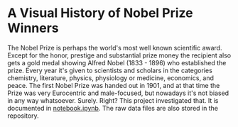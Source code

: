 # A Visual History of Nobel Prize Winners

The Nobel Prize is perhaps the world's most well known scientific award. Except for the honor, prestige and substantial prize money the recipient also gets a gold medal showing Alfred Nobel (1833 - 1896) who established the prize. Every year it's given to scientists and scholars in the categories chemistry, literature, physics, physiology or medicine, economics, and peace. The first Nobel Prize was handed out in 1901, and at that time the Prize was very Eurocentric and male-focused, but nowadays it's not biased in any way whatsoever. Surely. Right? This project investigated that. It is documented in [notebook.ipynb](https://github.com/iDataist/A-Visual-History-of-Nobel-Prize-Winners/blob/master/notebook.ipynb). The raw data files are also stored in the repository.

